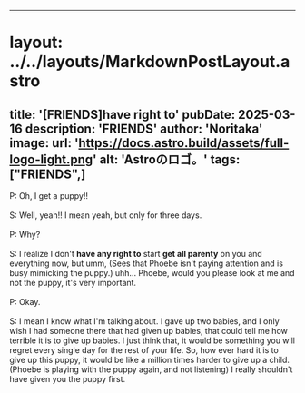 
---
# layout: ../../layouts/MarkdownPostLayout.astro
title: '[FRIENDS]have right to'
pubDate: 2025-03-16
description: 'FRIENDS'
author: 'Noritaka'
image:
    url: 'https://docs.astro.build/assets/full-logo-light.png'
    alt: 'Astroのロゴ。'
tags: ["FRIENDS",]
---

P: Oh, I get a puppy!!<br>
<br>
S: Well, yeah!! I mean yeah, but only for three days.<br>
<br>
P: Why?<br>
<br>
S: I realize I don't **have any right to** start **get all parenty** on you and everything now, but umm, (Sees that Phoebe isn't paying attention and is busy mimicking the puppy.) uhh... Phoebe, would you please look at me and not the puppy, it's very important. <br>
<br>
P: Okay.<br>
<br>
S: I mean I know what I'm talking about. I gave up two babies, and I only wish I had someone there that had given up babies, that could tell me how terrible it is to give up babies. I just think that, it would be something you will regret every single day for the rest of your life. So, how ever hard it is to give up this puppy, it would be like a million times harder to give up a child. (Phoebe is playing with the puppy again, and not listening) I really shouldn't have given you the puppy first.<br>
<br>
